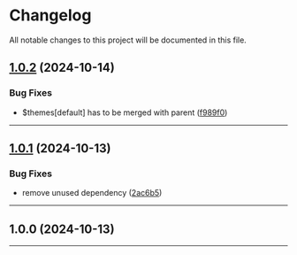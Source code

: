 # Changelog
All notable changes to this project will be documented in this file.
 
## [1.0.2](https://github.com/iBroStudio/laravel-prompts-path-select/compare/v1.0.1...HEAD) (2024-10-14)
### Bug Fixes
* $themes[default] has to be merged with parent ([f989f0](https://github.com/iBroStudio/laravel-prompts-path-select/commit/f989f08f8d57d69a09e7b33d1287ee84b95460d0))

---

## [1.0.1](https://github.com/iBroStudio/laravel-prompts-path-select/compare/v1.0.0...HEAD) (2024-10-13)
### Bug Fixes
* remove unused dependency ([2ac6b5](https://github.com/iBroStudio/laravel-prompts-path-select/commit/2ac6b543f15c4012398918ddcdfd640fb2d9a8ff))

---

## 1.0.0 (2024-10-13)

---
